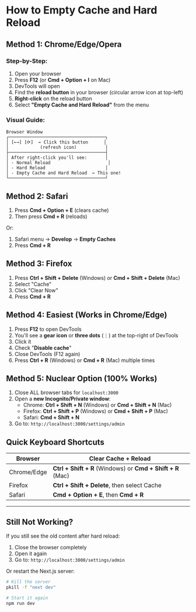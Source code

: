 # How to Empty Cache and Hard Reload

## Method 1: Chrome/Edge/Opera

### Step-by-Step:
1. Open your browser
2. Press **F12** (or **Cmd + Option + I** on Mac)
3. DevTools will open
4. Find the **reload button** in your browser (circular arrow icon at top-left)
5. **Right-click** on the reload button
6. Select **"Empty Cache and Hard Reload"** from the menu

### Visual Guide:
```
Browser Window
┌─────────────────────────────────────┐
│ [←→] [⟳]  ← Click this button      │
│            (refresh icon)           │
├─────────────────────────────────────┤
│ After right-click you'll see:       │
│ - Normal Reload                      │
│ - Hard Reload                       │
│ - Empty Cache and Hard Reload  ← This one!
└─────────────────────────────────────┘
```

## Method 2: Safari

1. Press **Cmd + Option + E** (clears cache)
2. Then press **Cmd + R** (reloads)

Or:
1. Safari menu → **Develop** → **Empty Caches**
2. Press **Cmd + R**

## Method 3: Firefox

1. Press **Ctrl + Shift + Delete** (Windows) or **Cmd + Shift + Delete** (Mac)
2. Select "Cache"
3. Click "Clear Now"
4. Press **Cmd + R**

## Method 4: Easiest (Works in Chrome/Edge)

1. Press **F12** to open DevTools
2. You'll see a **gear icon** or **three dots** (⋮) at the top-right of DevTools
3. Click it
4. Check "**Disable cache**"
5. Close DevTools (F12 again)
6. Press **Ctrl + R** (Windows) or **Cmd + R** (Mac) multiple times

## Method 5: Nuclear Option (100% Works)

1. Close ALL browser tabs for `localhost:3000`
2. Open a **new Incognito/Private window**:
   - Chrome: **Ctrl + Shift + N** (Windows) or **Cmd + Shift + N** (Mac)
   - Firefox: **Ctrl + Shift + P** (Windows) or **Cmd + Shift + P** (Mac)
   - Safari: **Cmd + Shift + N**
3. Go to: `http://localhost:3000/settings/admin`

## Quick Keyboard Shortcuts

| Browser | Clear Cache + Reload |
|---------|----------------------|
| Chrome/Edge | **Ctrl + Shift + R** (Windows) or **Cmd + Shift + R** (Mac) |
| Firefox | **Ctrl + Shift + Delete**, then select Cache |
| Safari | **Cmd + Option + E**, then **Cmd + R** |

---

## Still Not Working?

If you still see the old content after hard reload:

1. Close the browser completely
2. Open it again
3. Go to: `http://localhost:3000/settings/admin`

Or restart the Next.js server:
```bash
# Kill the server
pkill -f "next dev"

# Start it again
npm run dev
```

